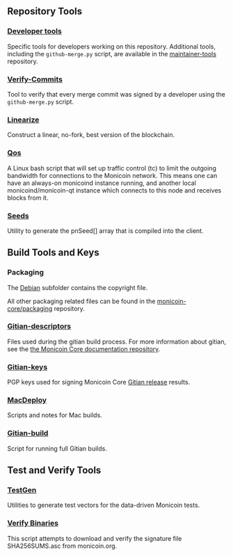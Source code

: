 Repository Tools
---------------------

### [Developer tools](/contrib/devtools) ###
Specific tools for developers working on this repository.
Additional tools, including the `github-merge.py` script, are available in the [maintainer-tools](https://github.com/monicoin-core/monicoin-maintainer-tools) repository.

### [Verify-Commits](/contrib/verify-commits) ###
Tool to verify that every merge commit was signed by a developer using the `github-merge.py` script.

### [Linearize](/contrib/linearize) ###
Construct a linear, no-fork, best version of the blockchain.

### [Qos](/contrib/qos) ###

A Linux bash script that will set up traffic control (tc) to limit the outgoing bandwidth for connections to the Monicoin network. This means one can have an always-on monicoind instance running, and another local monicoind/monicoin-qt instance which connects to this node and receives blocks from it.

### [Seeds](/contrib/seeds) ###
Utility to generate the pnSeed[] array that is compiled into the client.

Build Tools and Keys
---------------------

### Packaging ###
The [Debian](/contrib/debian) subfolder contains the copyright file.

All other packaging related files can be found in the [monicoin-core/packaging](https://github.com/monicoin-core/packaging) repository.

### [Gitian-descriptors](/contrib/gitian-descriptors) ###
Files used during the gitian build process. For more information about gitian, see the [the Monicoin Core documentation repository](https://github.com/monicoin-core/docs).

### [Gitian-keys](/contrib/gitian-keys)
PGP keys used for signing Monicoin Core [Gitian release](/doc/release-process.md) results.

### [MacDeploy](/contrib/macdeploy) ###
Scripts and notes for Mac builds.

### [Gitian-build](/contrib/gitian-build.py) ###
Script for running full Gitian builds.

Test and Verify Tools
---------------------

### [TestGen](/contrib/testgen) ###
Utilities to generate test vectors for the data-driven Monicoin tests.

### [Verify Binaries](/contrib/verifybinaries) ###
This script attempts to download and verify the signature file SHA256SUMS.asc from monicoin.org.
